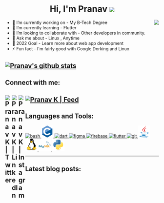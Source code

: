 <h1 align="center"> Hi, I'm Pranav <img src="https://media.giphy.com/media/hvRJCLFzcasrR4ia7z/giphy.gif" width="25px"></h1> <img align="right" src="https://komarev.com/ghpvc/?username=Pranavk-official&color=blueviolet">

<!-- ## Short Description about ME. -->
- 🔭 I’m currently working on - My B-Tech Degree
- 🌱 I’m currently learning - Flutter
- 👯 I’m looking to collaborate with - Other developers in community.
- 💬 Ask me about - Linux , Anytime
- 🥅 2022 Goal - Learn more about web app development
- ⚡ Fun fact - I'm fairly good with Google Dorking and Linux

<!-- ❔❔❔❔ means username in below README.md -->
<!-- Also feel free to update second URL to any URL -->
[![Pranav's github stats](https://github-readme-stats.vercel.app/api?username=Pranavk-official&count_private=true&include_all_commits=true&theme=radical)](https://google.com)
---
## Connect with me: 
[<img align="left" alt="Pranav K | Twitter" width="22px" src="https://raw.githubusercontent.com/rahuldkjain/github-profile-readme-generator/master/src/images/icons/Social/twitter.svg" />][twitter]
[<img align="left" alt="Pranav K | LinkedIn" width="22px" src="https://raw.githubusercontent.com/rahuldkjain/github-profile-readme-generator/master/src/images/icons/Social/linked-in-alt.svg" />][linkedin]
[<img align="left" alt="Pranav K | Instagram" width="22px" src="https://raw.githubusercontent.com/rahuldkjain/github-profile-readme-generator/master/src/images/icons/Social/instagram.svg" />][Instagram]
[<img align="center" src="https://raw.githubusercontent.com/rahuldkjain/github-profile-readme-generator/master/src/images/icons/Social/rss.svg" alt="Pranav K | Feed" width="22px" />][feed]
<br> 
---
## Languages and Tools:
<p align="left"> <a href="https://www.gnu.org/software/bash/" target="_blank" rel="noreferrer"> <img src="https://www.vectorlogo.zone/logos/gnu_bash/gnu_bash-icon.svg" alt="bash" width="40" height="40"/> </a> <a href="https://www.cprogramming.com/" target="_blank" rel="noreferrer"> <img src="https://raw.githubusercontent.com/devicons/devicon/master/icons/c/c-original.svg" alt="c" width="40" height="40"/> </a> <a href="https://dart.dev" target="_blank" rel="noreferrer"> <img src="https://www.vectorlogo.zone/logos/dartlang/dartlang-icon.svg" alt="dart" width="40" height="40"/> </a> <a href="https://www.figma.com/" target="_blank" rel="noreferrer"> <img src="https://www.vectorlogo.zone/logos/figma/figma-icon.svg" alt="figma" width="40" height="40"/> </a> <a href="https://firebase.google.com/" target="_blank" rel="noreferrer"> <img src="https://www.vectorlogo.zone/logos/firebase/firebase-icon.svg" alt="firebase" width="40" height="40"/> </a> <a href="https://flutter.dev" target="_blank" rel="noreferrer"> <img src="https://www.vectorlogo.zone/logos/flutterio/flutterio-icon.svg" alt="flutter" width="40" height="40"/> </a> <a href="https://git-scm.com/" target="_blank" rel="noreferrer"> <img src="https://www.vectorlogo.zone/logos/git-scm/git-scm-icon.svg" alt="git" width="40" height="40"/> </a> <a href="https://www.java.com" target="_blank" rel="noreferrer"> <img src="https://raw.githubusercontent.com/devicons/devicon/master/icons/java/java-original.svg" alt="java" width="40" height="40"/> </a> <a href="https://www.linux.org/" target="_blank" rel="noreferrer"> <img src="https://raw.githubusercontent.com/devicons/devicon/master/icons/linux/linux-original.svg" alt="linux" width="40" height="40"/> </a> <a href="https://www.mysql.com/" target="_blank" rel="noreferrer"> <img src="https://raw.githubusercontent.com/devicons/devicon/master/icons/mysql/mysql-original-wordmark.svg" alt="mysql" width="40" height="40"/> </a> <a href="https://www.python.org" target="_blank" rel="noreferrer"> <img src="https://raw.githubusercontent.com/devicons/devicon/master/icons/python/python-original.svg" alt="python" width="40" height="40"/> </a> </p>

<!-- This section you create this variables that are used above -->
[twitter]: https://twitter.com/Pr4n4vkofficial
[linkedin]: https://www.linkedin.com/in/pranav-k-898022194  
[Instagram]: https://www.instagram.com/shadowgamer_4312
[feed]: https://pranavk-official.tech//rss.xml 
---
<!-- Optional if you have blogs -->
## Latest blog posts: 
<!-- BLOG-POST-LIST:START -->
<!-- BLOG-POST-LIST:END -->
